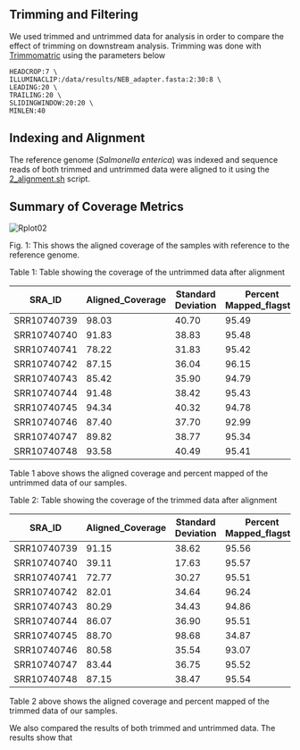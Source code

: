 ## Trimming and Filtering
We used trimmed and untrimmed data for analysis in order to compare the effect of trimming on downstream analysis. Trimming was done with [Trimmomatric](http://www.usadellab.org/cms/?page=trimmomatic) using the parameters below 

```
HEADCROP:7 \
ILLUMINACLIP:/data/results/NEB_adapter.fasta:2:30:8 \
LEADING:20 \
TRAILING:20 \
SLIDINGWINDOW:20:20 \
MINLEN:40
```

## Indexing and Alignment
The reference genome (_Salmonella enterica_) was indexed and sequence reads of both trimmed and untrimmed data were aligned to it using the [2_alignment.sh](https://github.com/AUBioInformatics22/Salmonella-Project/blob/main/2%20-%20Alignment%20of%20Sequence%20Reads%20to%20Referenc%20Genome/2_alignment.sh) script.


## Summary of Coverage Metrics
![Rplot02](https://user-images.githubusercontent.com/71617037/155406141-13dd3dcb-62ea-44b7-93c8-a50e985bd52b.png)




 Fig. 1: This shows the aligned coverage of the samples with reference to the reference genome. 



  
  
  


Table 1: Table showing the coverage of the untrimmed data after alignment 

| SRA_ID | Aligned_Coverage | Standard Deviation | Percent Mapped_flagstat | Raw_Coverage |
|--------| -----------------| -------------------| ----------------------- | -------------|
|SRR10740739| 98.03       |     40.70        |         95.49           | 5.21        |
|SRR10740740| 91.83      |      38.83        |         95.48           | 4.87        |
|SRR10740741| 78.22         |     31.83          |         95.42           | 4.15         |
|SRR10740742| 87.15 |       36.04 |         96.15| 4.60|
|SRR10740743| 85.42 | 35.90                  | 94.79 |         4.57 |
|SRR10740744| 91.48 | 38.42 | 95.43 | 4.85 |
|SRR10740745| 94.34|  40.32| 94.78 | 5.05 |
|SRR10740746| 87.40 | 37.70 | 92.99 | 4.97 |
|SRR10740747| 89.82 | 38.77| 95.34| 4.78|
|SRR10740748| 93.58| 40.49| 95.41| 4.97|  


Table 1 above shows the aligned coverage and percent mapped of the untrimmed data of our samples.




Table 2: Table showing the coverage of the trimmed data after alignment 

| SRA_ID | Aligned_Coverage | Standard Deviation | Percent Mapped_flagstat | Raw_Coverage |
|--------| -----------------| -------------------| ----------------------- | -------------|
|SRR10740739| 91.15       |     38.62        |         95.56           | 5.21        |
|SRR10740740| 39.11      |      17.63        |         95.57           | 4.87        |
|SRR10740741| 72.77         |     30.27          |         95.51           | 4.15         |
|SRR10740742| 82.01 |       34.64 |         96.24| 4.60|
|SRR10740743| 80.29 | 34.43                  | 94.86 |         4.57 |
|SRR10740744| 86.07 | 36.90 | 95.51 | 4.85 |
|SRR10740745| 88.70|  98.68| 34.87 | 5.05 |
|SRR10740746| 80.58 | 35.54 | 93.07 | 4.97 |
|SRR10740747| 83.44 | 36.75| 95.52| 4.78|
|SRR10740748| 87.15| 38.47| 95.54| 4.97|  



Table 2 above shows the aligned coverage and percent mapped of the trimmed data of our samples.


We also compared the results of both trimmed and untrimmed data. The results show that
